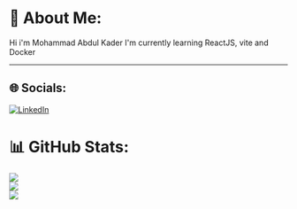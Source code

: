 # 💫 About Me:
Hi i'm Mohammad Abdul Kader
I'm currently learning ReactJS, vite and Docker<br>

---


## 🌐 Socials:
[![LinkedIn](https://img.shields.io/badge/LinkedIn-%230077B5.svg?logo=linkedin&logoColor=white)](https://linkedin.com/in/mohammad-abdul-kader-998594263) 

# 📊 GitHub Stats:
![](https://github-readme-stats.vercel.app/api?username=MHDabdulkader&theme=default_repocard&hide_border=false&include_all_commits=false&count_private=false)<br/>
![](https://github-readme-streak-stats.herokuapp.com/?user=MHDabdulkader&theme=default_repocard&hide_border=false)<br/>
![](https://github-readme-stats.vercel.app/api/top-langs/?username=MHDabdulkader&theme=default_repocard&hide_border=false&include_all_commits=false&count_private=false&layout=compact)





<!-- Proudly created with GPRM ( https://gprm.itsvg.in ) [![](https://visitcount.itsvg.in/api?id=MHDabdulkader&icon=5&color=6)](https://visitcount.itsvg.in)  -->
